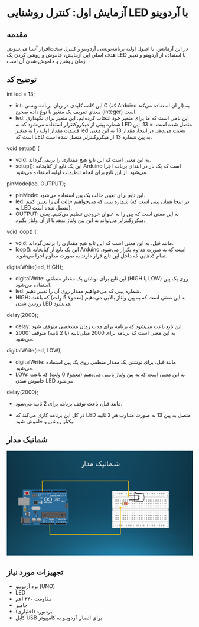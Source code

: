 
# آزمایش اول: کنترل روشنایی LED با آردوینو

## مقدمه
در این آزمایش، با اصول اولیه برنامه‌نویسی آردوینو و کنترل سخت‌افزار آشنا می‌شویم. هدف اصلی این آزمایش، خاموش و روشن کردن یک LED با استفاده از آردوینو و تغییر زمان روشن و خاموش شدن آن است.

## توضیح کد 
 int led = 13;
* int: این کلمه کلیدی در زبان برنامه‌نویسی C (که Arduino از آن استفاده می‌کند) به معنای تعریف یک متغیر با نوع داده صحیح (integer) است.
* led: این نامی است که ما برای متغیر خود انتخاب کرده‌ایم. این متغیر برای نگهداری شماره پینی از میکروکنترلر استفاده می‌شود که به LED متصل شده است.
= 13: این قسمت مقدار اولیه را به متغیر led نسبت می‌دهد. در اینجا، مقدار 13 به این معنی است که LED به پین شماره 13 از میکروکنترلر متصل شده است.


 void setup() {
* void: به این معنی است که این تابع هیچ مقداری را برنمی‌گرداند.
* setup(): این یک تابع از کتابخانه Arduino است که یک بار در ابتدای برنامه اجرا می‌شود. از این تابع برای انجام تنظیمات اولیه استفاده می‌شود.


 pinMode(led, OUTPUT);
* pinMode: این تابع برای تعیین حالت یک پین استفاده می‌شود.
* led: شماره پینی که می‌خواهیم حالت آن را تعیین کنیم (در اینجا همان پینی است که به LED متصل شده است).
* OUTPUT: به این معنی است که پین را به عنوان خروجی تنظیم می‌کنیم. یعنی میکروکنترلر می‌تواند به این پین ولتاژ بدهد یا از آن ولتاژ بگیرد.


void loop() {
* void: مانند قبل، به این معنی است که این تابع هیچ مقداری را برنمی‌گرداند.
* loop(): این یک تابع از کتابخانه Arduino است که به صورت مداوم تکرار می‌شود. تمام کدهایی که داخل این تابع قرار دارند به صورت مداوم اجرا می‌شوند.


 digitalWrite(led, HIGH);
* digitalWrite: این تابع برای نوشتن یک مقدار منطقی (HIGH یا LOW) روی یک پین استفاده می‌شود.
* led: شماره پینی که می‌خواهیم مقدار روی آن را تغییر دهیم.
* HIGH: به این معنی است که به پین ولتاژ بالایی می‌دهیم (معمولا 5 ولت) که باعث روشن شدن LED می‌شود.


delay(2000);
* delay: این تابع باعث می‌شود که برنامه برای مدت زمان مشخصی متوقف شود.
* 2000: به این معنی است که برنامه برای 2000 میلی‌ثانیه (یا 2 ثانیه) متوقف می‌شود.


 digitalWrite(led, LOW);
* digitalWrite: مانند قبل، برای نوشتن یک مقدار منطقی روی یک پین استفاده می‌شود.
* LOW: به این معنی است که به پین ولتاژ پایینی می‌دهیم (معمولا 0 ولت) که باعث خاموش شدن LED می‌شود.


delay(2000);
* مانند قبل، باعث توقف برنامه برای 2 ثانیه می‌شود.

* در کل این برنامه کاری می‌کند که LED متصل به پین 13 به صورت متناوب هر 2 ثانیه یکبار روشن و خاموش شود.

## شماتیک مدار
![توضیح تصویر](https://github.com/vahidseyyedi/microProcessor/blob/main/01/Presentation1.jpg)
## تجهیزات مورد نیاز
* برد آردوینو (UNO)
* LED
* مقاومت ۲۲۰ اهم
* جامپر
* بردبورد (اختیاری)
* کابل USB برای اتصال آردوینو به کامپیوتر

